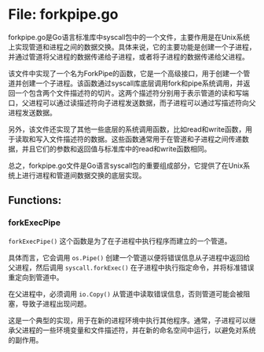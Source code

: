 # File: forkpipe.go

forkpipe.go是Go语言标准库中syscall包中的一个文件，主要作用是在Unix系统上实现管道和进程之间的数据交换。具体来说，它的主要功能是创建一个子进程，并通过管道将父进程的数据传递给子进程，或者将子进程的数据传递给父进程。

该文件中实现了一个名为ForkPipe的函数，它是一个高级接口，用于创建一个管道并创建一个子进程。该函数通过syscall库底层调用fork和pipe系统调用，并返回一个包含两个文件描述符的切片。这两个描述符分别用于表示管道的读和写端口，父进程可以通过读描述符向子进程发送数据，而子进程可以通过写描述符向父进程发送数据。

另外，该文件还实现了其他一些底层的系统调用函数，比如read和write函数，用于读取和写入文件描述符的数据。这些函数通常用于在管道和子进程之间传递数据，并且它们的参数和返回值与标准库中的read和write函数相同。

总之，forkpipe.go文件是Go语言syscall包的重要组成部分，它提供了在Unix系统上进行进程和管道间数据交换的底层实现。

## Functions:

### forkExecPipe

`forkExecPipe()` 这个函数是为了在子进程中执行程序而建立的一个管道。

具体而言，它会调用 `os.Pipe()` 创建一个管道以便将错误信息从子进程中返回给父进程，然后调用 `syscall.forkExec()` 在子进程中执行指定命令，并将标准错误重定向到管道中。

在父进程中，必须调用 `io.Copy()` 从管道中读取错误信息，否则管道可能会被阻塞，导致子进程出现问题。

这是一个典型的实现，用于在新的进程环境中执行其他程序。通常，子进程可以继承父进程的一些环境变量和文件描述符，并在新的命名空间中运行，以避免对系统的副作用。



